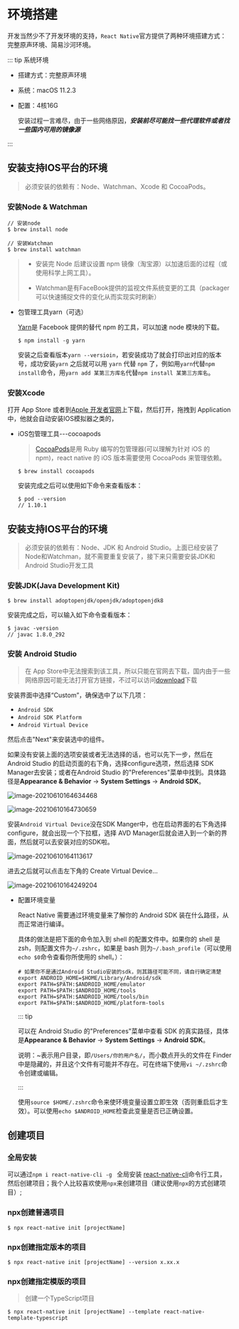 # 环境搭建

开发当然少不了开发环境的支持，`React Native`官方提供了两种环境搭建方式：完整原声环境、简易沙河环境。

::: tip 系统环境

- 搭建方式：完整原声环境

- 系统：macOS 11.2.3  

- 配置：4核16G

  安装过程一言难尽，由于一些网络原因，***安装前尽可能找一些代理软件或者找一些国内可用的镜像源***

:::

## 安装支持IOS平台的环境

> 必须安装的依赖有：Node、Watchman、Xcode 和 CocoaPods。

### 安装Node & Watchman

```shell
// 安装node
$ brew install node

// 安装Watchman
$ brew install watchman
```

> - 安装完 Node 后建议设置 npm 镜像（淘宝源）以加速后面的过程（或使用科学上网工具）。
>
> - Watchman是有FaceBook提供的监视文件系统变更的工具（packager 可以快速捕捉文件的变化从而实现实时刷新）

- 包管理工具yarn（可选）

  [Yarn](http://yarnpkg.com/)是 Facebook 提供的替代 npm 的工具，可以加速 node 模块的下载。

  ```shell
  $ npm install -g yarn
  ```

  安装之后查看版本`yarn --versioin`，若安装成功了就会打印出对应的版本号，成功安装`yarn` 之后就可以用 `yarn` 代替 `npm` 了，例如用`yarn`代替`npm install`命令，用`yarn add 某第三方库名`代替`npm install 某第三方库名`。

### 安装Xcode

打开 App Store 或者到[Apple 开发者官网](https://developer.apple.com/xcode/downloads/)上下载，然后打开，拖拽到 Application 中，他就会自动安装IOS模拟器之类的，

- iOS包管理工具---cocoapods

  > [CocoaPods](https://cocoapods.org/)是用 Ruby 编写的包管理器(可以理解为针对 iOS 的 npm)，react native 的 iOS 版本需要使用 CocoaPods 来管理依赖。 

  ```shell
  $ brew install cocoapods
  ```

  安装完成之后可以使用如下命令来查看版本：

  ```shell
  $ pod --version
  // 1.10.1
  ```

  

## 安装支持IOS平台的环境

> 必须安装的依赖有：Node、JDK 和 Android Studio。上面已经安装了Node和Watchman，就不需要重复安装了，接下来只需要安装JDK和Android Studio开发工具

### 安装JDK(Java Development Kit)

```shell
$ brew install adoptopenjdk/openjdk/adoptopenjdk8
```

安装完成之后，可以输入如下命令查看版本：

```shell
$ javac -version
// javac 1.8.0_292
```

### 安装 Android Studio

> 在 App Store中无法搜索到该工具，所以只能在官网去下载，国内由于一些网络原因可能无法打开官方链接，不过可以访问[download](https://developer.android.google.cn/studio/)下载

安装界面中选择“Custom”，确保选中了以下几项：

- `Android SDK`
- `Android SDK Platform`
- `Android Virtual Device`

然后点击"Next"来安装选中的组件。

如果没有安装上面的选项安装或者无法选择的话，也可以先下一步，然后在 Android Studio 的启动页面的右下角，选择configure选项，然后选择 SDK Manager去安装；或者在Android Studio 的"Preferences"菜单中找到。具体路径是**Appearance & Behavior** → **System Settings** → **Android SDK**。

![image-20210610164634468](assets/image-20210610164634468.png)

![image-20210610164730659](assets/image-20210610164730659.png)

安装`Android Virtual Device`没在SDK Manger中，也在启动界面的右下角选择 configure，就会出现一个下拉框，选择 AVD Manager后就会进入到一个新的界面，然后就可以去安装对应的SDK啦。

![image-20210610164113617](./assets/image-20210610164113617.png)

进去之后就可以点击左下角的 Create Virtual Device...

![image-20210610164249204](./assets/image-20210610164249204.png)

- 配置环境变量

  React Native 需要通过环境变量来了解你的 Android SDK 装在什么路径，从而正常进行编译。

  具体的做法是把下面的命令加入到 shell 的配置文件中。如果你的 shell 是 zsh，则配置文件为`~/.zshrc`，如果是 bash 则为`~/.bash_profile`（可以使用`echo $0`命令查看你所使用的 shell。）：

  ```shell
  # 如果你不是通过Android Studio安装的sdk，则其路径可能不同，请自行确定清楚
  export ANDROID_HOME=$HOME/Library/Android/sdk
  export PATH=$PATH:$ANDROID_HOME/emulator
  export PATH=$PATH:$ANDROID_HOME/tools
  export PATH=$PATH:$ANDROID_HOME/tools/bin
  export PATH=$PATH:$ANDROID_HOME/platform-tools
  ```

  :::  tip

  可以在 Android Studio 的"Preferences"菜单中查看 SDK 的真实路径，具体是**Appearance & Behavior** → **System Settings** → **Android SDK**。

  说明：~表示用户目录，即`/Users/你的用户名/`，而小数点开头的文件在 Finder 中是隐藏的，并且这个文件有可能并不存在。可在终端下使用`vi ~/.zshrc`命令创建或编辑。

  :::

  使用`source $HOME/.zshrc`命令来使环境变量设置立即生效（否则重启后才生效）。可以使用`echo $ANDROID_HOME`检查此变量是否已正确设置。

## 创建项目

### 全局安装

可以通过`npm i react-native-cli -g ` 全局安装  [react-native-cli](https://github.com/facebook/react-native)命令行工具，然后创建项目；我个人比较喜欢使用`npx`来创建项目（建议使用`npx`的方式创建项目）;

### npx创建普通项目

```shell
$ npx react-native init [projectName]
```

### npx创建指定版本的项目

```shell
$ npx react-native init [projectName] --version x.xx.x
```

### npx创建指定模版的项目

> 创建一个TypeScript项目

```shell
$ npx react-native init [projectName] --template react-native-template-typescript
```

